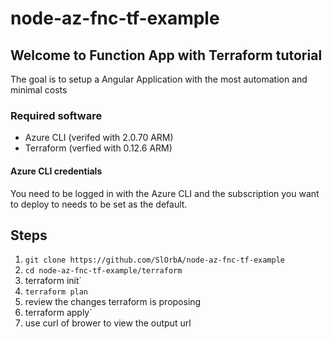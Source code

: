 # node-az-fnc-tf-example

## Welcome to Function App with Terraform tutorial

The goal is to setup a Angular Application with the most automation and minimal costs

### Required software 

* Azure CLI (verifed with 2.0.70 ARM)
* Terraform (verfied with 0.12.6 ARM)

#### Azure CLI credentials
You need to be logged in with the Azure CLI and the subscription you want to deploy to needs to be set as the default.

## Steps
1. `git clone https://github.com/SlOrbA/node-az-fnc-tf-example`
1. `cd node-az-fnc-tf-example/terraform`
1.  terraform init`
1. `terraform plan`
1. review the changes terraform is proposing
1.  terraform apply`
1. use curl of brower to view the output url
